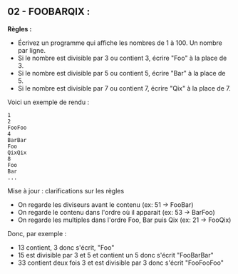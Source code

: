 ## 02 - FOOBARQIX :

**Règles :**

- Écrivez un programme qui affiche les nombres de 1 à 100. Un nombre par ligne.
- Si le nombre est divisible par 3 ou contient 3, écrire "Foo" à la place de 3.
- Si le nombre est divisible par 5 ou contient 5, écrire "Bar" à la place de 5.
- Si le nombre est divisible par 7 ou contient 7, écrire "Qix" à la place de 7.

Voici un exemple de rendu :
```
1
2
FooFoo
4
BarBar
Foo
QixQix
8
Foo
Bar
...
```

Mise à jour : clarifications sur les règles

- On regarde les diviseurs avant le contenu (ex: 51 -> FooBar)
- On regarde le contenu dans l'ordre où il apparait (ex: 53 -> BarFoo)
- On regarde les multiples dans l'ordre Foo, Bar puis Qix (ex: 21 -> FooQix)

Donc, par exemple : 

- 13 contient, 3 donc s'écrit, "Foo"
- 15 est divisible par 3 et 5 et contient un 5 donc s'écrit "FooBarBar"
- 33 contient deux fois 3 et est divisible par 3 donc s'écrit "FooFooFoo"
